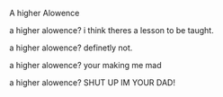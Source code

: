 A higher Alowence

a higher alowence? 
i think theres a lesson to be taught.

a higher alowence?
definetly not.

a higher alowence?
your making me mad

a higher alowence?
SHUT UP IM YOUR DAD!
